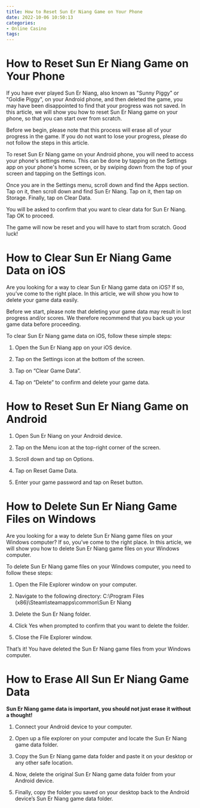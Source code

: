 ```yaml
---
title: How to Reset Sun Er Niang Game on Your Phone
date: 2022-10-06 10:50:13
categories:
- Online Casino
tags:
---
```



#  How to Reset Sun Er Niang Game on Your Phone

If you have ever played Sun Er Niang, also known as "Sunny Piggy" or "Goldie Piggy", on your Android phone, and then deleted the game, you may have been disappointed to find that your progress was not saved. In this article, we will show you how to reset Sun Er Niang game on your phone, so that you can start over from scratch.

Before we begin, please note that this process will erase all of your progress in the game. If you do not want to lose your progress, please do not follow the steps in this article.

To reset Sun Er Niang game on your Android phone, you will need to access your phone's settings menu. This can be done by tapping on the Settings app on your phone's home screen, or by swiping down from the top of your screen and tapping on the Settings icon.

Once you are in the Settings menu, scroll down and find the Apps section. Tap on it, then scroll down and find Sun Er Niang. Tap on it, then tap on Storage. Finally, tap on Clear Data.

You will be asked to confirm that you want to clear data for Sun Er Niang. Tap OK to proceed.

The game will now be reset and you will have to start from scratch. Good luck!

#  How to Clear Sun Er Niang Game Data on iOS

Are you looking for a way to clear Sun Er Niang game data on iOS? If so, you’ve come to the right place. In this article, we will show you how to delete your game data easily.

Before we start, please note that deleting your game data may result in lost progress and/or scores. We therefore recommend that you back up your game data before proceeding.

To clear Sun Er Niang game data on iOS, follow these simple steps:

1) Open the Sun Er Niang app on your iOS device.

2) Tap on the Settings icon at the bottom of the screen.

3) Tap on “Clear Game Data”.

4) Tap on “Delete” to confirm and delete your game data.

#  How to Reset Sun Er Niang Game on Android

1. Open Sun Er Niang on your Android device.

2. Tap on the Menu icon at the top-right corner of the screen.

3. Scroll down and tap on Options.

4. Tap on Reset Game Data.

5. Enter your game password and tap on Reset button.

#  How to Delete Sun Er Niang Game Files on Windows

Are you looking for a way to delete Sun Er Niang game files on your Windows computer? If so, you’ve come to the right place. In this article, we will show you how to delete Sun Er Niang game files on your Windows computer.

To delete Sun Er Niang game files on your Windows computer, you need to follow these steps:

1. Open the File Explorer window on your computer.

2. Navigate to the following directory: C:\Program Files (x86)\Steam\steamapps\common\Sun Er Niang

3. Delete the Sun Er Niang folder.

4. Click Yes when prompted to confirm that you want to delete the folder.

5. Close the File Explorer window.

That’s it! You have deleted the Sun Er Niang game files from your Windows computer.

#  How to Erase All Sun Er Niang Game Data

**Sun Er Niang game data is important, you should not just erase it without a thought!**

1. Connect your Android device to your computer.

2. Open up a file explorer on your computer and locate the Sun Er Niang game data folder.

3. Copy the Sun Er Niang game data folder and paste it on your desktop or any other safe location.

4. Now, delete the original Sun Er Niang game data folder from your Android device.

5. Finally, copy the folder you saved on your desktop back to the Android device’s Sun Er Niang game data folder.